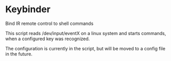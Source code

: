 Keybinder
=========

Bind IR remote control to shell commands

This script reads /dev/input/eventX on a linux system and starts commands, when a configured 
key was recognized.

The configuration is currently in the script, but will be moved to a config file in the future.
